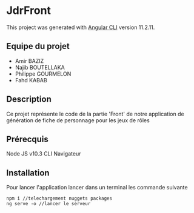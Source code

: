 # JdrFront

This project was generated with [Angular CLI](https://github.com/angular/angular-cli) version 11.2.11.


## Equipe du projet

- Amir BAZIZ
- Najib BOUTELLAKA
- Philippe GOURMELON
- Fahd KABAB

## Description
Ce projet représente le code de la partie 'Front' de notre application de génération de fiche de personnage pour les jeux de rôles

## Prérecquis

Node JS v10.3
CLI
Navigateur

## Installation

Pour lancer l'application lancer dans un terminal les commande suivante
```shell
npm i //telechargement nuggets packages
ng serve -o //lancer le serveur
```
